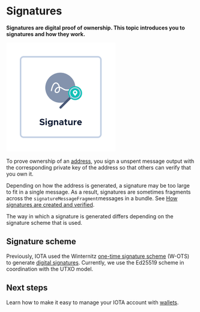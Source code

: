 # Signatures

**Signatures are digital proof of ownership. This topic introduces you to signatures and how they work.**

![Signature](../images/signature.png)

To prove ownership of an [address](../accounts/addresses.md), you sign a unspent message output with the corresponding private key of the address so that others can verify that you own it.

Depending on how the address is generated, a signature may be too large to fit in a single message. As a result, signatures are sometimes fragments across the `signatureMessageFragment`messages in a bundle. See [How signatures are created and verified](../cryptography/signatures.md).

The way in which a signature is generated differs depending on the signature scheme that is used.

## Signature scheme

Previously, IOTA used the Winternitz [one-time signature scheme](https://en.wikipedia.org/wiki/Hash-based_cryptography#One-time_signature_schemes) (W-OTS) to generate [digital signatures](https://en.wikipedia.org/wiki/Digital_signature). Currently, we use the Ed25519 scheme in coordination with the UTXO model.

## Next steps

Learn how to make it easy to manage your IOTA account with [wallets](../accounts/wallets.md).